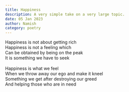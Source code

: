 ```yaml
---
title: Happiness
description: A very simple take on a very large topic.
date: 05 Jan 2023
author: Namish 
category: poetry
---
```

Happiness is not about getting rich<br/>
Happiness is not a feeling which<br/>
Can be obtained by being on the peak<br/>
It is something we have to seek<br/><br/>
Happiness is what we feel <br/>
When we throw away our ego and make it kneel<br/>
Something we get after destroying our greed<br/>
And helping those who are in need<br/>
